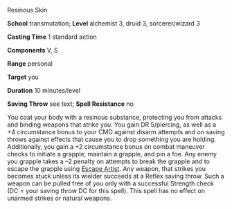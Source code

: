 Resinous Skin

**School** transmutation; **Level** alchemist 3, druid 3, sorcerer/wizard 3

**Casting Time** 1 standard action

**Components** V, S

**Range** personal

**Target** you

**Duration** 10 minutes/level

**Saving Throw** see text; **Spell Resistance** no

You coat your body with a resinous substance, protecting you from attacks and binding weapons that strike you. You gain DR 5/piercing, as well as a +4 circumstance bonus to your CMD against disarm attempts and on saving throws against effects that cause you to drop something you are holding. Additionally, you gain a +2 circumstance bonus on combat maneuver checks to initiate a grapple, maintain a grapple, and pin a foe. Any enemy you grapple takes a –2 penalty on attempts to break the grapple and to escape the grapple using [Escape Artist](skills/escapeArtist#_escape-artist). Any weapon, that strikes you becomes stuck unless its wielder succeeds at a Reflex saving throw. Such a weapon can be pulled free of you only with a successful Strength check (DC = your saving throw DC for this spell). This spell has no effect on unarmed strikes or natural weapons.

